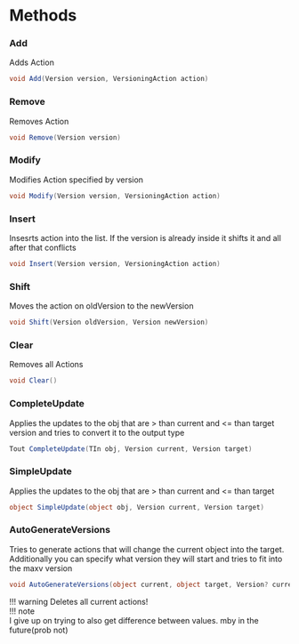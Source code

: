 # Methods

### Add
Adds Action
```csharp
void Add(Version version, VersioningAction action)
```

### Remove 
Removes Action
```csharp
void Remove(Version version)
```

### Modify
Modifies Action specified by version
```csharp
void Modify(Version version, VersioningAction action)
```

### Insert
Insesrts action into the list. If the version is already inside it shifts it and all after that conflicts
```csharp
void Insert(Version version, VersioningAction action)
```

### Shift
Moves the action on oldVersion to the newVersion
```csharp
void Shift(Version oldVersion, Version newVersion)
```

### Clear
Removes all Actions
```csharp
void Clear()
```

### CompleteUpdate
Applies the updates to the obj that are > than current and <= than target version and tries to convert it to the output type
```csharp
Tout CompleteUpdate(TIn obj, Version current, Version target)
```

### SimpleUpdate
Applies the updates to the obj that are > than current and &lt;= than target
```csharp
object SimpleUpdate(object obj, Version current, Version target)
```

### AutoGenerateVersions
Tries to generate actions that will change the current object into the target. Additionally you can specify what version they will start and tries to fit into the maxv version  

```csharp
void AutoGenerateVersions(object current, object target, Version? currentv = null, Version? maxv = null)
```
!!! warning
    Deletes all current actions!   
!!! note  
    I give up on trying to also get difference between values. mby in the future(prob not)